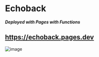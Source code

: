 # Echoback

***Deployed with Pages with Functions***

## https://echoback.pages.dev

![image](https://user-images.githubusercontent.com/23264/137924977-aa9ee78c-1591-4e66-8b35-8e2a92c08618.png)

